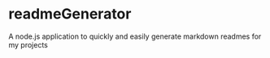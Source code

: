 # readmeGenerator
A node.js application to quickly and easily generate markdown readmes for my projects
